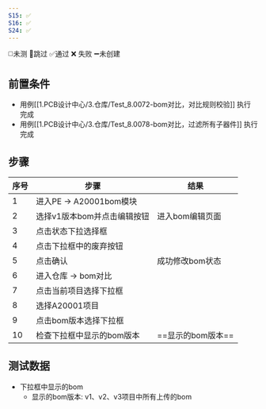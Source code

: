 ```yaml
---
S15: ✅
S16: ✅
S24: ✅
---
```

◻️未测    🚫跳过     ✅通过    ❌ 失败    ➖未创建

## 前置条件

- 用例[[1.PCB设计中心/3.仓库/Test_8.0072-bom对比，对比规则校验]] 执行完成
- 用例[[1.PCB设计中心/3.仓库/Test_8.0078-bom对比，过滤所有子器件]] 执行完成

## 步骤

| 序号  | 步骤                  | 结果           |
| --- | ------------------- | ------------ |
| 1   | 进入PE -> A20001bom模块 |              |
| 2   | 选择v1版本bom并点击编辑按钮    | 进入bom编辑页面    |
| 3   | 点击状态下拉选择框           |              |
| 4   | 点击下拉框中的废弃按钮         |              |
| 5   | 点击确认                | 成功修改bom状态    |
| 6   | 进入仓库 -> bom对比       |              |
| 7   | 点击当前项目选择下拉框         |              |
| 8   | 选择A20001项目          |              |
| 9   | 点击bom版本选择下拉框        |              |
| 10  | 检查下拉框中显示的bom版本      | ==显示的bom版本== |

## 测试数据

- 下拉框中显示的bom
	- 显示的bom版本: v1、v2、v3项目中所有上传的bom
